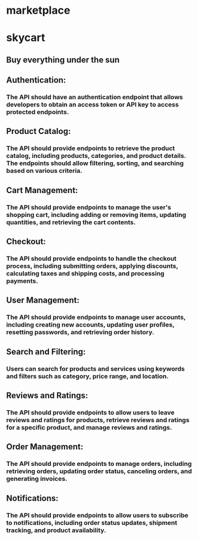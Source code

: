 # marketplace
# skycart
## Buy everything under the sun

## Authentication:

### The API should have an authentication endpoint that allows developers to obtain an access token or API key to access protected endpoints.

## Product Catalog:

### The API should provide endpoints to retrieve the product catalog, including products, categories, and product details. The endpoints should allow filtering, sorting, and searching based on various criteria.

## Cart Management:

### The API should provide endpoints to manage the user's shopping cart, including adding or removing items, updating quantities, and retrieving the cart contents.

## Checkout:

### The API should provide endpoints to handle the checkout process, including submitting orders, applying discounts, calculating taxes and shipping costs, and processing payments.

## User Management:

### The API should provide endpoints to manage user accounts, including creating new accounts, updating user profiles, resetting passwords, and retrieving order history.

## Search and Filtering:

### Users can search for products and services using keywords and filters such as category, price range, and location.

## Reviews and Ratings:

### The API should provide endpoints to allow users to leave reviews and ratings for products, retrieve reviews and ratings for a specific product, and manage reviews and ratings.

## Order Management:

### The API should provide endpoints to manage orders, including retrieving orders, updating order status, canceling orders, and generating invoices.

## Notifications:

### The API should provide endpoints to allow users to subscribe to notifications, including order status updates, shipment tracking, and product availability.

<!-- Support: The API should provide endpoints to allow developers to report issues, request technical assistance, and access documentation and resources. -->

<!-- routes

Marketplace API
Public Routes
Able to list store items
store{
    id int
    
   store -- all items[
    item1, items2, item3
   ]
    type iphone
}

item{
    id
    name
    imageUrl
    description
    category home
    price 
    review
    

}

cart {
cart - user
cart - -  items
}
user{
    id 
    first
    last
    username 
    email
    password
}

array.find( type == iphone)

items-> iphone mac imac ...
Get an item by ID (or a different type of unique identifier)
Get items that exist in a certain category (electronics, home appliances, utensils)
Get items that belong to a store
Protected routes
User can create a store

store{

}
User can create an item (or create many items) for their store
User can edit an item from their store
User can delete an item (or many items from their store)


 -->
